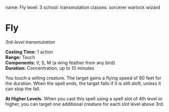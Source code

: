 name: Fly level: 3 school: transmutation classes: sorcerer warlock wizard

# Fly
_3rd-level transmutation_

**Casting Time:** 1 action    
**Range:** Touch    
**Components:** V, S, M (a wing feather from any bird)    
**Duration:** Concentration, up to 10 minutes

You touch a willing creature. The target gains a flying speed of 60 feet for the duration. When the spell ends, the target falls if it is still aloft, unless it can stop the fall.

**At Higher Levels.** When you cast this spell using a spell slot of 4th level or higher, you can target one additional creature for each slot level above 3rd. 